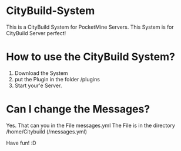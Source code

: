 # CityBuild-System
This is a CityBuild System for PocketMine Servers.
This System is for CityBuild Server perfect!

# How to use the CityBuild System?
1. Download the System
2. put the Plugin in the folder /plugins
3. Start your'e Server.

# Can I change the Messages?

Yes. That can you in the File messages.yml
The File is in the directory /home/Citybuild (/messages.yml)

Have fun! :D
